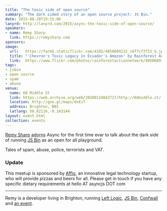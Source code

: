 ```yaml
---
title: "The toxic side of open source"
summary: "The dark sided story of an open source project: JS Bin."
date: 2015-08-20T19:15:00
lanyrd: http://lanyrd.com/2015/async-the-toxic-side-of-open-source/
speakers:
- name: Remy Sharp
  link: https://remysharp.com
sponsors:
image:
  url:   https://farm5.staticflickr.com/4102/4858689132_c6f7cf3f53_b.jpg
  title: "'Chevron's Toxic Legacy in Ecuador's Amazon' by Rainforest Action Network"
  link:  https://www.flickr.com/photos/rainforestactionnetwork/4858689132/
tags:
- jsbin
- open source
- spam
- abuse
venue:
  name: 68 Middle St
  link: https://web.archive.org/web/20200124043717/http://68middle.st/
  location: http://goo.gl/maps/dxEiT
  address: Brighton, BN1
  latlong: 50.82116,-0.143144
layout: event.html
collection: events
---
```


[Remy Sharp][remy-sharp] <abbr title="i.e. he's never turned up before and he lives in the same damn city for heavens sake!">adorns</abbr> Async for the first time evar to talk about the dark side of running [JS Bin][js-bin] as an open for all playground.

Tales of spam, abuse, police, terrorists and VAT.

### Update

This meetup is sponsored by [Affio][affio], an innovative legal technology startup, who will provide pizzas and beers for all. Please get in touch if you have any specific dietary requirements at hello AT asyncjs DOT com

***

Remy is a developer living in Brighton, running [Left Logic][left-logic], [JS Bin][left-logic], [Confwall][confwall] and [an event][ffconf].


[remy-sharp]: https://remysharp.com
[js-bin]: https://jsbin.com
[left-logic]: http://leftlogic.com
[confwall]: https://confwall.com
[ffconf]: http://ffconf.org
[affio]: https://www.affio.co.uk/
